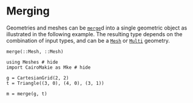 # Merging

Geometries and meshes can be [`merge`](@ref)d into a single
geometric object as illustrated in the following example.
The resulting type depends on the combination of input types,
and can be a [`Mesh`](@ref) or [`Multi`](@ref) geometry.

```@docs
merge(::Mesh, ::Mesh)
```

```@example merge
using Meshes # hide
import CairoMakie as Mke # hide

g = CartesianGrid(2, 2)
t = Triangle((3, 0), (4, 0), (3, 1))

m = merge(g, t)
```
